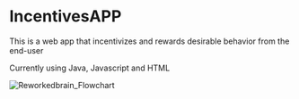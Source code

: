 # IncentivesAPP
This is a web app that incentivizes and rewards desirable behavior from the end-user

Currently using Java, Javascript and HTML

![Reworkedbrain_Flowchart](https://github.com/brandondocusen/IncentivesAPP/assets/23441220/7bb827ef-5411-47a6-a715-074238be616f)
